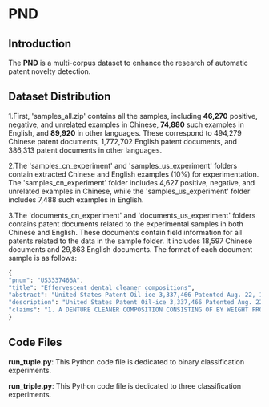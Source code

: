 # PND

## Introduction
The **PND** is a multi-corpus dataset to enhance the research of automatic patent novelty detection. 

## Dataset Distribution
1.First, 'samples_all.zip' contains all the samples, including **46,270** positive, negative, and unrelated examples in Chinese, **74,880** such examples in English, and **89,920** in other languages. These correspond to 494,279 Chinese patent documents, 1,772,702 English patent documents, and 386,313 patent documents in other languages. 

2.The 'samples_cn_experiment' and 'samples_us_experiment' folders contain extracted Chinese and English examples (10%) for experimentation. The 'samples_cn_experiment' folder includes 4,627 positive, negative, and unrelated examples in Chinese, while the 'samples_us_experiment' folder includes 7,488 such examples in English.

3.The 'documents_cn_experiment' and 'documents_us_experiment' folders contains patent documents related to the experimental samples in both Chinese and English. These documents contain field information for all patents related to the data in the sample folder. It includes 18,597 Chinese documents and 29,863 English documents. The format of each document sample is as follows:
```python
{
"pnum": "US3337466A",
"title": "Effervescent dental cleaner compositions",
"abstract": "United States Patent Oil-ice 3,337,466 Patented Aug. 22, 1967 This invention relates in general to compositions of matter and processes for using the same to produce aerobic conditions, antiseptic activity, bleaching effects and detergent action and combinations Olf these activities.",
"description": "United States Patent Oil-ice 3,337,466 Patented Aug. 22, 1967 This invention relates in general to compositions of matter and processes for using the same to produce aerobic conditions, antiseptic activity, bleaching effects and detergent action and combinations Olf these activities. The invention relates in particular to compositions and processes for the cleansing, sterilizing and bleaching of dentures. This application is a continuation-in-part of our co-pending United States patent application, Ser. No. 185,246, filed April 5, 1962 now abandoned.Therefore, it is a general object of the present invention to provide a composition and process for cleansing, sterilizing and bleaching in a simple and efiicacious manner.",
"claims": "1. A DENTURE CLEANER COMPOSITION CONSISTING OF BY WEIGHT FROM ABOUT 5 TO 40 PARTS OF A MIXTURE CONSISTING OF ABOUT 50 MOLE PERCENT POTASSIUM MONOPERSULFATE, ABOUT 25 MOLE PERCENT POTASSIUM SULFATE, AND ABOUT 25 MOLE PERCENT POTASSIUM HYDROGEN SULFATE, FROM ABOUT 40 TO 5 PARTS OF AN INORGANIC WTER SOLUBLE PEROXIDE OF METAL SELECTED FROM THE GROUP CONSISTING OF GROUPS I AND II OF THE PERIODIC TABLE, UP TO ABOUT 5 PARTS OF A WATER SOLUBLE HALIDE SELECTED FROM THE GROUP CONSISTING OF THE CHLORIDE, BROMIDE AND IODIDE OF THE ALKALI METALS AND ALKALINE EARTH METALS AND OF AMMONIUM; "
}
```
## Code Files
**run_tuple.py**: This Python code file is dedicated to binary classification experiments.

**run_triple.py**: This Python code file is dedicated to three classification experiments.
